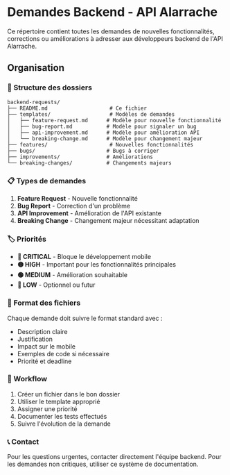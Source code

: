# Demandes Backend - API Alarrache

Ce répertoire contient toutes les demandes de nouvelles fonctionnalités, corrections ou améliorations à adresser aux développeurs backend de l'API Alarrache.

## Organisation

### 📁 Structure des dossiers
```
backend-requests/
├── README.md                    # Ce fichier
├── templates/                   # Modèles de demandes
│   ├── feature-request.md      # Modèle pour nouvelle fonctionnalité
│   ├── bug-report.md           # Modèle pour signaler un bug
│   ├── api-improvement.md      # Modèle pour amélioration API
│   └── breaking-change.md      # Modèle pour changement majeur
├── features/                    # Nouvelles fonctionnalités
├── bugs/                       # Bugs à corriger
├── improvements/               # Améliorations
└── breaking-changes/           # Changements majeurs
```

### 📋 Types de demandes

1. **Feature Request** - Nouvelle fonctionnalité
2. **Bug Report** - Correction d'un problème
3. **API Improvement** - Amélioration de l'API existante
4. **Breaking Change** - Changement majeur nécessitant adaptation

### 🏷️ Priorités

- **🔴 CRITICAL** - Bloque le développement mobile
- **🟡 HIGH** - Important pour les fonctionnalités principales
- **🟢 MEDIUM** - Amélioration souhaitable
- **🔵 LOW** - Optionnel ou futur

### 📝 Format des fichiers

Chaque demande doit suivre le format standard avec :
- Description claire
- Justification
- Impact sur le mobile
- Exemples de code si nécessaire
- Priorité et deadline

### 🔄 Workflow

1. Créer un fichier dans le bon dossier
2. Utiliser le template approprié
3. Assigner une priorité
4. Documenter les tests effectués
5. Suivre l'évolution de la demande

### 📞 Contact

Pour les questions urgentes, contacter directement l'équipe backend.
Pour les demandes non critiques, utiliser ce système de documentation. 